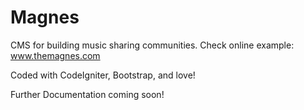 Magnes
======

CMS for building music sharing communities.
Check online example:  www.themagnes.com

Coded with CodeIgniter, Bootstrap, and love!

Further Documentation coming soon!
